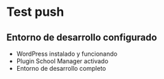 # Test push

## Entorno de desarrollo configurado
- WordPress instalado y funcionando
- Plugin School Manager activado
- Entorno de desarrollo completo
